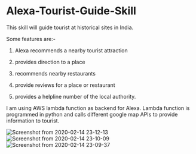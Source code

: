 # Alexa-Tourist-Guide-Skill
This skill will guide tourist at historical sites in India.

Some features are:- 

1. Alexa recommends a nearby tourist attraction

2. provides direction to a place

3. recommends nearby restaurants

4. provide reviews for a place or restaurant

5. provides a helpline number of the local authority.

I am using AWS lambda function as backend for Alexa. Lambda function is programmed in python and calls different
google map APIs to provide information to tourist.

![Screenshot from 2020-02-14 23-12-13](https://user-images.githubusercontent.com/37189363/74559542-b771ef80-4f8a-11ea-8225-b55aa864e0b3.png)
![Screenshot from 2020-02-14 23-10-09](https://user-images.githubusercontent.com/37189363/74559545-b9d44980-4f8a-11ea-851d-c1e7c17f8d1c.png)
![Screenshot from 2020-02-14 23-09-37](https://user-images.githubusercontent.com/37189363/74559547-bb9e0d00-4f8a-11ea-85f2-02f28bd9e10f.png)

